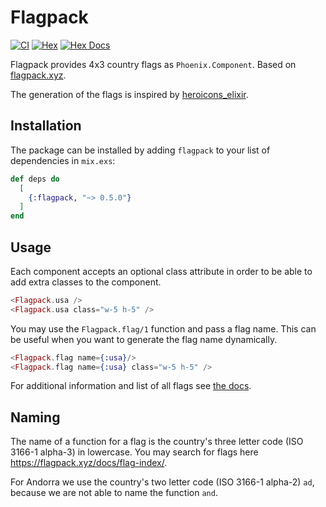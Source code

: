 # Flagpack

[![CI](https://github.com/Flo0807/flagpack_elixir/actions/workflows/ci.yml/badge.svg)](https://github.com/Flo0807/flagpack_elixir/actions/workflows/ci.yml)
[![Hex](https://img.shields.io/hexpm/v/flagpack.svg)](https://hex.pm/packages/flagpack)
[![Hex Docs](https://img.shields.io/badge/hex-docs-green)](https://hexdocs.pm/flagpack/Flagpack.html)

Flagpack provides 4x3 country flags as `Phoenix.Component`. Based on [flagpack.xyz](https://flagpack.xyz/).

The generation of the flags is inspired by [heroicons_elixir](https://github.com/mveytsman/heroicons_elixir).

## Installation

The package can be installed by adding `flagpack` to your list of dependencies in `mix.exs`:

```elixir
def deps do
  [
    {:flagpack, "~> 0.5.0"}
  ]
end
```

## Usage

Each component accepts an optional class attribute in order to be able to add extra classes to the component.

```eex
<Flagpack.usa />
<Flagpack.usa class="w-5 h-5" />
```

You may use the `Flagpack.flag/1` function and pass a flag name. This can be useful when you want to generate the flag name dynamically.

```eex
<Flagpack.flag name={:usa}/>
<Flagpack.flag name={:usa} class="w-5 h-5" />
```

For additional information and list of all flags see [the docs](https://hexdocs.pm/flagpack/Flagpack.html).

## Naming

The name of a function for a flag is the country's three letter code (ISO 3166-1 alpha-3) in lowercase. You may search for flags here https://flagpack.xyz/docs/flag-index/.

For Andorra we use the country's two letter code (ISO 3166-1 alpha-2) `ad`, because we are not able to name the function `and`.

